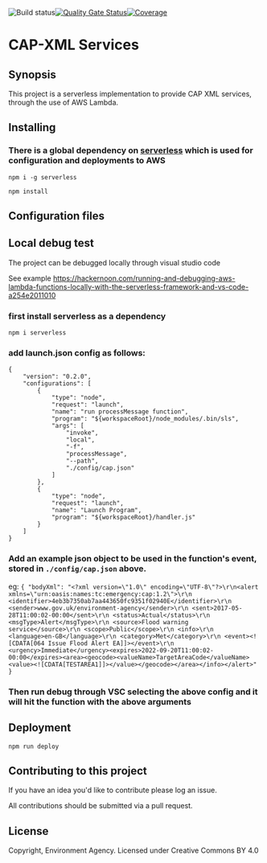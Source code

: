 ![Build status](https://github.com/DEFRA/cap-xml/actions/workflows/ci.yml/badge.svg)[![Quality Gate Status](https://sonarcloud.io/api/project_badges/measure?project=DEFRA_cap-xml&metric=alert_status)](https://sonarcloud.io/dashboard?id=DEFRA_cap-xml)[![Coverage](https://sonarcloud.io/api/project_badges/measure?project=DEFRA_cap-xml&metric=coverage)](https://sonarcloud.io/dashboard?id=DEFRA_cap-xml)

# CAP-XML Services

## Synopsis

This project is a serverless implementation to provide CAP XML services, through the use of AWS Lambda.

## Installing

### There is a global dependency on [serverless](https://serverless.com/) which is used for configuration and deployments to AWS
`npm i -g serverless`

`npm install`

## Configuration files

## Local debug test

The project can be debugged locally through visual studio code

See example <https://hackernoon.com/running-and-debugging-aws-lambda-functions-locally-with-the-serverless-framework-and-vs-code-a254e2011010>

### first install serverless as a dependency
`npm i serverless`
### add launch.json config as follows:
```
{
    "version": "0.2.0",
    "configurations": [
        {
            "type": "node",
            "request": "launch",
            "name": "run processMessage function",
            "program": "${workspaceRoot}/node_modules/.bin/sls",
            "args": [
                "invoke",
                "local",
                "-f",
                "processMessage",
                "--path",
                "./config/cap.json"
            ]
        },
        {
            "type": "node",
            "request": "launch",
            "name": "Launch Program",
            "program": "${workspaceRoot}/handler.js"
        }
    ]
}
```
### Add an example json object to be used in the function's event, stored in `./config/cap.json` above.

eg: `{
    "bodyXml": "<?xml version=\"1.0\" encoding=\"UTF-8\"?>\r\n<alert xmlns=\"urn:oasis:names:tc:emergency:cap:1.2\">\r\n <identifier>4eb3b7350ab7aa443650fc9351f02940E</identifier>\r\n <sender>www.gov.uk/environment-agency</sender>\r\n <sent>2017-05-28T11:00:02-00:00</sent>\r\n <status>Actual</status>\r\n <msgType>Alert</msgType>\r\n <source>Flood warning service</source>\r\n <scope>Public</scope>\r\n <info>\r\n <language>en-GB</language>\r\n <category>Met</category>\r\n <event><![CDATA[064 Issue Flood Alert EA]]></event>\r\n <urgency>Immediate</urgency><expires>2022-09-20T11:00:02-00:00</expires><area><geocode><valueName>TargetAreaCode</valueName><value><![CDATA[TESTAREA1]]></value></geocode></area></info></alert>"
}`

### Then run debug through VSC selecting the above config and it will hit the function with the above arguments


## Deployment

`npm run deploy`

## Contributing to this project

If you have an idea you'd like to contribute please log an issue.

All contributions should be submitted via a pull request.

## License

Copyright, Environment Agency. Licensed under Creative Commons BY 4.0
